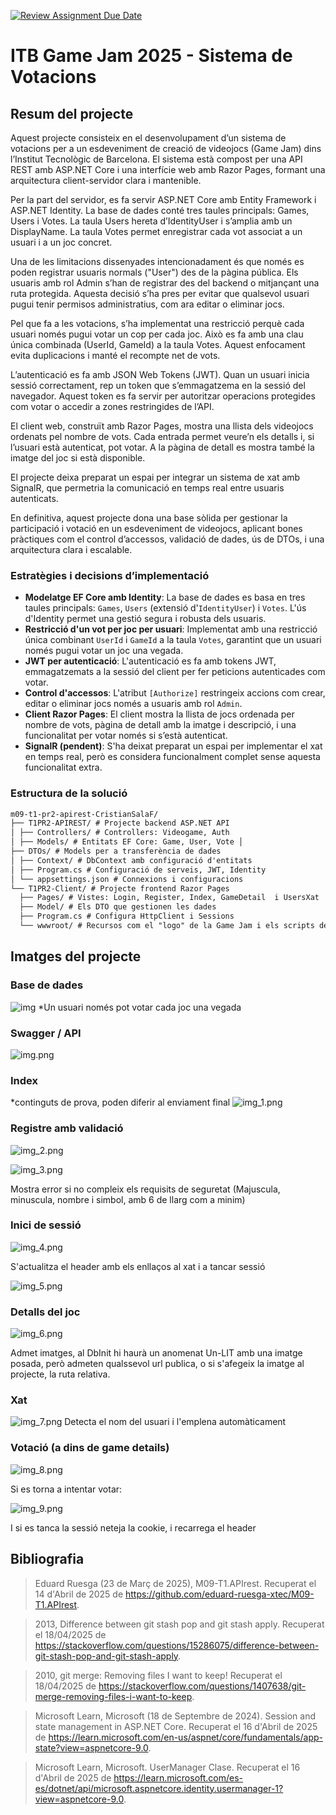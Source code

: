 [![Review Assignment Due Date](https://classroom.github.com/assets/deadline-readme-button-22041afd0340ce965d47ae6ef1cefeee28c7c493a6346c4f15d667ab976d596c.svg)](https://classroom.github.com/a/WZovCNvQ)

# ITB Game Jam 2025 - Sistema de Votacions

## Resum del projecte

Aquest projecte consisteix en el desenvolupament d’un sistema de votacions per a un esdeveniment de creació de videojocs (Game Jam) dins l’Institut Tecnològic de Barcelona. El sistema està compost per una API REST amb ASP.NET Core i una interfície web amb Razor Pages, formant una arquitectura client-servidor clara i mantenible.

Per la part del servidor, es fa servir ASP.NET Core amb Entity Framework i ASP.NET Identity. La base de dades conté tres taules principals: Games, Users i Votes. La taula Users hereta d’IdentityUser i s’amplia amb un DisplayName. La taula Votes permet enregistrar cada vot associat a un usuari i a un joc concret.

Una de les limitacions dissenyades intencionadament és que només es poden registrar usuaris normals ("User") des de la pàgina pública. Els usuaris amb rol Admin s’han de registrar des del backend o mitjançant una ruta protegida. Aquesta decisió s’ha pres per evitar que qualsevol usuari pugui tenir permisos administratius, com ara editar o eliminar jocs.

Pel que fa a les votacions, s’ha implementat una restricció perquè cada usuari només pugui votar un cop per cada joc. Això es fa amb una clau única combinada (UserId, GameId) a la taula Votes. Aquest enfocament evita duplicacions i manté el recompte net de vots.

L’autenticació es fa amb JSON Web Tokens (JWT). Quan un usuari inicia sessió correctament, rep un token que s’emmagatzema en la sessió del navegador. Aquest token es fa servir per autoritzar operacions protegides com votar o accedir a zones restringides de l’API.

El client web, construït amb Razor Pages, mostra una llista dels videojocs ordenats pel nombre de vots. Cada entrada permet veure’n els detalls i, si l’usuari està autenticat, pot votar. A la pàgina de detall es mostra també la imatge del joc si està disponible.

El projecte deixa preparat un espai per integrar un sistema de xat amb SignalR, que permetria la comunicació en temps real entre usuaris autenticats.

En definitiva, aquest projecte dona una base sòlida per gestionar la participació i votació en un esdeveniment de videojocs, aplicant bones pràctiques com el control d’accessos, validació de dades, ús de DTOs, i una arquitectura clara i escalable.


### Estratègies i decisions d’implementació

- **Modelatge EF Core amb Identity**: La base de dades es basa en tres taules principals: `Games`, `Users` (extensió d'`IdentityUser`) i `Votes`. L'ús d'Identity permet una gestió segura i robusta dels usuaris.
- **Restricció d'un vot per joc per usuari**: Implementat amb una restricció única combinant `UserId` i `GameId` a la taula `Votes`, garantint que un usuari només pugui votar un joc una vegada.
- **JWT per autenticació**: L'autenticació es fa amb tokens JWT, emmagatzemats a la sessió del client per fer peticions autenticades com votar.
- **Control d'accessos**: L'atribut `[Authorize]` restringeix accions com crear, editar o eliminar jocs només a usuaris amb rol `Admin`.
- **Client Razor Pages**: El client mostra la llista de jocs ordenada per nombre de vots, pàgina de detall amb la imatge i descripció, i una funcionalitat per votar només si s’està autenticat.
- **SignalR (pendent)**: S'ha deixat preparat un espai per implementar el xat en temps real, però es considera funcionalment complet sense aquesta funcionalitat extra.

### Estructura de la solució
```txt
m09-t1-pr2-apirest-CristianSalaF/ 
├── T1PR2-APIREST/ # Projecte backend ASP.NET API 
│ ├── Controllers/ # Controllers: Videogame, Auth 
│ ├── Models/ # Entitats EF Core: Game, User, Vote │ 
├── DTOs/ # Models per a transferència de dades 
│ ├── Context/ # DbContext amb configuració d'entitats 
│ ├── Program.cs # Configuració de serveis, JWT, Identity 
│ └── appsettings.json # Connexions i configuracions 
└── T1PR2-Client/ # Projecte frontend Razor Pages 
  ├── Pages/ # Vistes: Login, Register, Index, GameDetail  i UsersXat
  ├── Model/ # Els DTO que gestionen les dades 
  ├── Program.cs # Configura HttpClient i Sessions 
  └── wwwroot/ # Recursos com el "logo" de la Game Jam i els scripts de SignalR
```
## Imatges del projecte
### Base de dades
![img](./img/01-DbDiagram.png)
*Un usuari només pot votar cada joc una vegada

### Swagger / API
![img.png](./img/img.png)

### Index 
*continguts de prova, poden diferir al enviament final
![img_1.png](./img/img_1.png)

### Registre amb validació 
![img_2.png](./img/img_2.png)

![img_3.png](./img/img_3.png)

Mostra error si no compleix els requisits de seguretat (Majuscula, minuscula, nombre i simbol, amb 6 de llarg com a minim)

### Inici de sessió
![img_4.png](./img/img_4.png)

S'actualitza el header amb els enllaços al xat i a tancar sessió

![img_5.png](./img/img_5.png)

### Detalls del joc
![img_6.png](./img/img_6.png)

Admet imatges, al DbInit hi haurà un anomenat Un-LIT amb una imatge posada, però admeten qualssevol url publica, o si s'afegeix la imatge al projecte, la ruta relativa.

### Xat
![img_7.png](./img/img_7.png)
Detecta el nom del usuari i l'emplena automàticament

### Votació (a dins de game details)
![img_8.png](./img/img_8.png)

Si es torna a intentar votar: 

![img_9.png](./img/img_9.png)

I si es tanca la sessió neteja la cookie, i recarrega el header

## Bibliografia
> Eduard Ruesga (23 de Març de 2025), M09-T1.APIrest. 
> Recuperat el 14 d'Abril de 2025 de https://github.com/eduard-ruesga-xtec/M09-T1.APIrest.

> 2013, Difference between git stash pop and git stash apply.
> Recuperat el 18/04/2025 de https://stackoverflow.com/questions/15286075/difference-between-git-stash-pop-and-git-stash-apply.

> 2010, git merge: Removing files I want to keep!
> Recuperat el 18/04/2025 de https://stackoverflow.com/questions/1407638/git-merge-removing-files-i-want-to-keep.

> Microsoft Learn, Microsoft (18 de Septembre de 2024). Session and state management in ASP.NET Core.
> Recuperat el 16 d'Abril de 2025 de https://learn.microsoft.com/en-us/aspnet/core/fundamentals/app-state?view=aspnetcore-9.0.

> Microsoft Learn, Microsoft. UserManager<TUser> Clase.
> Recuperat el 16 d'Abril de 2025 de https://learn.microsoft.com/es-es/dotnet/api/microsoft.aspnetcore.identity.usermanager-1?view=aspnetcore-9.0.
